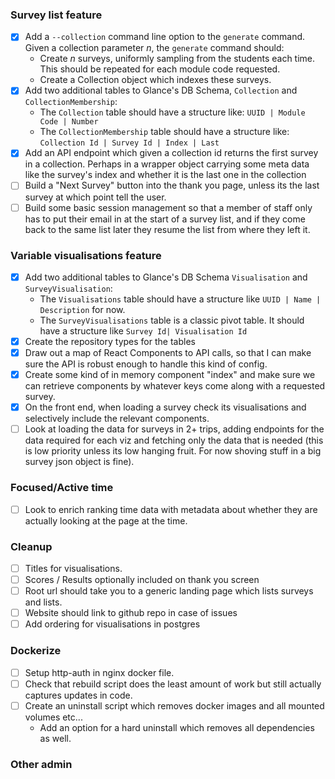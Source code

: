 
### Survey list feature

* [x] Add a `--collection` command line option to the `generate` command. Given a collection parameter _n_, the `generate` 
command should: 
    * Create _n_ surveys, uniformly sampling from the students each time. This should be repeated for each module code
    requested.
    * Create a Collection object which indexes these surveys. 
* [x] Add two additional tables to Glance's DB Schema, `Collection` and `CollectionMembership`:
    * The `Collection` table should have a structure like: `UUID | Module Code | Number`
    * The `CollectionMembership` table should have a structure like: `Collection Id | Survey Id | Index | Last`
* [x] Add an API endpoint which given a collection id returns the first survey in a collection. Perhaps in a wrapper 
object carrying some meta data like the survey's index and whether it is the last one in the collection
* [ ] Build a "Next Survey" button into the thank you page, unless its the last survey at which point tell the user. 
* [ ] Build some basic session management so that a member of staff only has to put their email in at the start of a 
survey list, and if they come back to the same list later they resume the list from where they left it.

### Variable visualisations feature

* [x] Add two additional tables to Glance's DB Schema `Visualisation` and `SurveyVisualisation`:
    * The `Visualisations` table should have a structure like `UUID | Name | Description` for now.
    * The `SurveyVisualisations` table is a classic pivot table. It should have a structure like `Survey Id| Visualisation Id`    
* [x] Create the repository types for the tables
* [x] Draw out a map of React Components to API calls, so that I can make sure the API is robust enough to handle this 
kind of config. 
* [x] Create some kind of in memory component "index" and make sure we can retrieve components by whatever keys come along
with a requested survey.
* [x] On the front end, when loading a survey check its visualisations and selectively include the relevant components.
* [ ] Look at loading the data for surveys in 2+ trips, adding endpoints for the data required for each viz and fetching
only the data that is needed (this is low priority unless its low hanging fruit. For now shoving stuff in a big survey 
json object is fine).

### Focused/Active time

* [ ] Look to enrich ranking time data with metadata about whether they are actually looking at the page at the time.


### Cleanup

* [ ] Titles for visualisations.
* [ ] Scores / Results optionally included on thank you screen
* [ ] Root url should take you to a generic landing page which lists surveys and lists.
* [ ] Website should link to github repo in case of issues
* [ ] Add ordering for visualisations in postgres

### Dockerize

* [ ] Setup http-auth in nginx docker file.
* [ ] Check that rebuild script does the least amount of work but still actually captures updates in code.
* [ ] Create an uninstall script which removes docker images and all mounted volumes etc...
    * Add an option for a hard uninstall which removes all dependencies as well.
     

### Other admin

